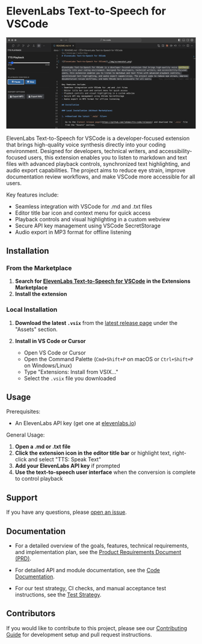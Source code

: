 # ElevenLabs Text-to-Speech for VSCode

![ElevenLabs Text-to-Speech for VSCode](./docs/img/screenshot.png)

ElevenLabs Text-to-Speech for VSCode is a developer-focused extension that brings high-quality voice synthesis directly into your coding environment. Designed for developers, technical writers, and accessibility-focused users, this extension enables you to listen to markdown and text files with advanced playback controls, synchronized text highlighting, and audio export capabilities. The project aims to reduce eye strain, improve documentation review workflows, and make VSCode more accessible for all users.

Key features include:
- Seamless integration with VSCode for .md and .txt files
- Editor title bar icon and context menu for quick access
- Playback controls and visual highlighting in a custom webview
- Secure API key management using VSCode SecretStorage
- Audio export in MP3 format for offline listening

## Installation

### From the Marketplace

1. **Search for [ElevenLabs Text-to-Speech for VSCode](https://marketplace.visualstudio.com/items?itemName=lekman.tts-code) in the Extensions Marketplace**
2. **Install the extension**

### Local Installation

1. **Download the latest `.vsix`** from the [latest release page](https://github.com/lekman/tts-code/releases) under the "Assets" section.

2. **Install in VS Code or Cursor**

   - Open VS Code or Cursor
   - Open the Command Palette (`Cmd+Shift+P` on macOS or `Ctrl+Shift+P` on Windows/Linux)
   - Type "Extensions: Install from VSIX..."
   - Select the `.vsix` file you downloaded

## Usage

Prerequisites:
- An ElevenLabs API key (get one at [elevenlabs.io](https://elevenlabs.io))

General Usage:

1. **Open a .md or .txt file**
2. **Click the extension icon in the editor title bar** or highlight text, right-click and select "TTS: Speak Text"
3. **Add your ElevenLabs API key** if prompted
4. **Use the text-to-speech user interface** when the conversion is complete to control playback

## Support

If you have any questions, please [open an issue](https://github.com/lekman/tts-code/issues/new?template=feature_request.md).

## Documentation

- For a detailed overview of the goals, features, technical requirements, and implementation plan, see the [Product Requirements Document (PRD)](https://github.com/lekman/tts-code/blob/main/docs/PRD.md).

- For detailed API and module documentation, see the [Code Documentation](https://github.com/lekman/tts-code/blob/main/docs/api/README.md).

- For our test strategy, CI checks, and manual acceptance test instructions, see the [Test Strategy](https://github.com/lekman/tts-code/blob/main/docs/TEST.md).

## Contributors

If you would like to contribute to this project, please see our [Contributing Guide](https://github.com/lekman/tts-code/blob/main/docs/CONTRIBUTING.md) for development setup and pull request instructions.
